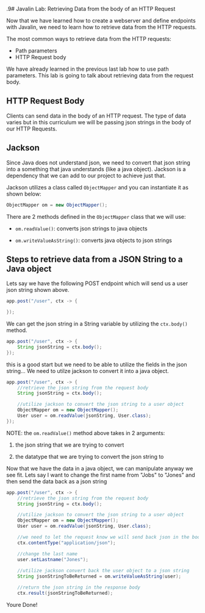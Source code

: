 .9# Javalin Lab: Retrieving Data from the body of an HTTP Request

Now that we have learned how to create a webserver and define endpoints with Javalin, we need to learn how to
retrieve data from the HTTP requests.

The most common ways to retrieve data from the HTTP requests:
- Path parameters
- HTTP Request body

We have already learned in the previous last lab how to use path parameters. This lab is going to talk about 
retrieving data from the request body.

## HTTP Request Body

Clients can send data in the body of an HTTP request. The type of data varies but in this curriculum we will be passing json strings in the body of our HTTP Requests.


## Jackson
Since Java does not understand json, we need to convert that json string into a something that java understands (like a java object). Jackson is a dependency that we can add to our project to achieve just that.

Jackson utilizes a class called `ObjectMapper` and you can instantiate it as shown below:
```java
ObjectMapper om = new ObjectMapper();
```

There are 2 methods defined in the `ObjectMapper` class that we will use:

- `om.readValue()`: converts json strings to java objects

- `om.writeValueAsString()`: converts java objects to json strings

## Steps to retrieve data from a JSON String to a Java object

Lets say we have the following POST endpoint which will send us a user json string shown above. 

```java
app.post("/user", ctx -> {

});
```

We can get the json string in a String variable by utilizing the `ctx.body()` method.

```java
app.post("/user", ctx -> {
    String jsonString = ctx.body();
});
```

this is a good start but we need to be able to utilize the fields in the json string... We need to utilze jackson to convert it into a java object.

```java
app.post("/user", ctx -> {
    //retrieve the json string from the request body
    String jsonString = ctx.body();

    //utilize jackson to convert the json string to a user object
    ObjectMapper om = new ObjectMapper();
    User user = om.readValue(jsonString, User.class);
});
```

NOTE: the `om.readValue()` method above takes in 2 arguments:

1. the json string that we are trying to convert

2. the datatype that we are trying to convert the json string to



Now that we have the data in a java object, we can manipulate anyway we see fit. Lets say I want to change the first name from "Jobs" to "Jones" and then send the data back as a json string

```java
app.post("/user", ctx -> {
    //retrieve the json string from the request body
    String jsonString = ctx.body();

    //utilize jackson to convert the json string to a user object
    ObjectMapper om = new ObjectMapper();
    User user = om.readValue(jsonString, User.class);

    //we need to let the request know we will send back json in the body
    ctx.contentType("application/json"); 

    //change the last name
    user.setLastname("Jones");
    
    //utilize jackson convert back the user object to a json string
    String jsonStringToBeReturned = om.writeValueAsString(user);

    //return the json string in the response body
    ctx.result(jsonStringToBeReturned);
```

Youre Done! 